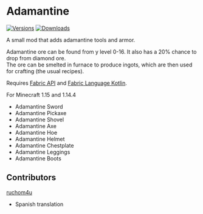 # Adamantine

[![Versions](http://cf.way2muchnoise.eu/versions/adamantine.svg)](https://www.curseforge.com/minecraft/mc-mods/adamantine)
[![Downloads](http://cf.way2muchnoise.eu/adamantine.svg)](https://www.curseforge.com/minecraft/mc-mods/adamantine)

A small mod that adds adamantine tools and armor.  

Adamantine ore can be found from y level 0-16. It also has a 20% chance to drop from diamond ore.  
The ore can be smelted in furnace to produce ingots, which are then used for crafting (the usual recipes).

Requires [Fabric API](https://www.curseforge.com/minecraft/mc-mods/fabric-api) and
 [Fabric Language Kotlin](https://www.curseforge.com/minecraft/mc-mods/fabric-language-kotlin).

For Minecraft 1.15 and 1.14.4

- Adamantine Sword
- Adamantine Pickaxe
- Adamantine Shovel
- Adamantine Axe
- Adamantine Hoe
- Adamantine Helmet
- Adamantine Chestplate
- Adamantine Leggings
- Adamantine Boots

## Contributors

[ruchom4u](https://github.com/ruchom4u)
- Spanish translation
